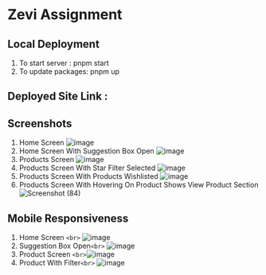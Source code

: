 # Zevi Assignment

## Local Deployment

1. To start server : pnpm start
2. To update packages: pnpm up

## Deployed Site Link : 

## Screenshots

1. Home Screen
   ![image](/image/README/1.png)
2. Home Screen With Suggestion Box Open
   ![image](./image/README/2.png)
3. Products Screen
   ![image](./image/README/3.png)
4. Products Screen With Star Filter Selected
   ![image](./image/README/4.png)
5. Products Screen With Products Wishlisted
   ![image](./image/README/6.png)
6. Products Screen With Hovering On Product Shows View Product Section
   ![Screenshot (84)](./image/README/7.png)

## Mobile Responsiveness

1. Home Screen `<br>`
   ![image](./image/README/8_mobile.png)
2. Suggestion Box Open`<br>`
![image](./image/README/9_mobile.png)
3. Product Screen `<br>`![image](./image/README/10_mobile.png)
4. Product With Filter`<br>`
   ![image](./image/README/11_mobile.png)

